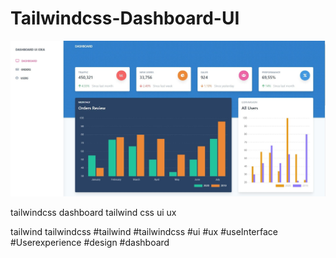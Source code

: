 # Tailwindcss-Dashboard-UI

![](./cssjs-8.jpg)



tailwindcss dashboard tailwind css ui ux 

tailwind tailwindcss #tailwind #tailwindcss #ui #ux #useInterface #Userexperience #design #dashboard
